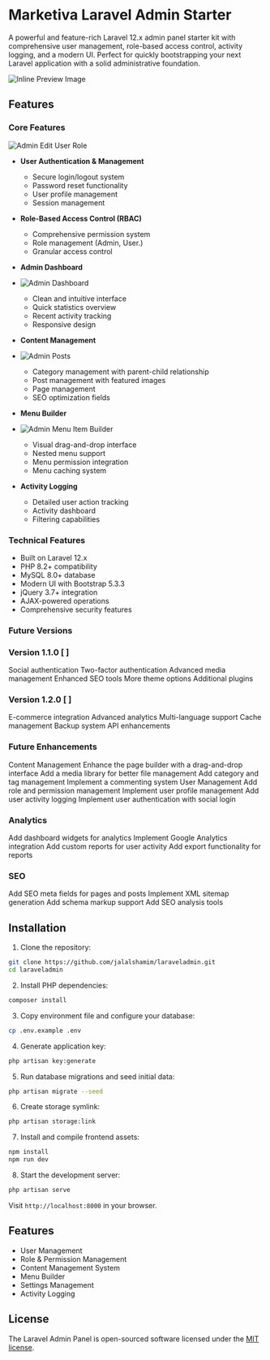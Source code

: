 # Marketiva Laravel Admin Starter

A powerful and feature-rich Laravel 12.x admin panel starter kit with comprehensive user management, role-based access control, activity logging, and a modern UI. Perfect for quickly bootstrapping your next Laravel application with a solid administrative foundation.

![Inline Preview Image](https://github.com/user-attachments/assets/d8eacc96-7777-4ea7-917e-c0c8c72515e8)


## Features

### Core Features
![Admin Edit User Role](https://github.com/user-attachments/assets/96340db6-cfe2-4a4b-bd20-3c11d274e819)


- **User Authentication & Management**
  - Secure login/logout system
  - Password reset functionality
  - User profile management
  - Session management

- **Role-Based Access Control (RBAC)**
  - Comprehensive permission system
  - Role management (Admin, User.)
  - Granular access control


- **Admin Dashboard**
- ![Admin Dashboard](https://github.com/user-attachments/assets/902d2b58-d6be-4365-a4ac-4e6329f8444a)

  - Clean and intuitive interface
  - Quick statistics overview
  - Recent activity tracking
  - Responsive design


- **Content Management**
- ![Admin Posts](https://github.com/user-attachments/assets/b1d03038-a0ef-4bff-bef1-9667e40a8eb0)

  - Category management with parent-child relationship
  - Post management with featured images
  - Page management
  - SEO optimization fields

- **Menu Builder**
- ![Admin Menu Item Builder](https://github.com/user-attachments/assets/c0fd5462-47ac-4952-a562-791a420ed17d)

  - Visual drag-and-drop interface
  - Nested menu support
  - Menu permission integration
  - Menu caching system

- **Activity Logging**
  - Detailed user action tracking
  - Activity dashboard
  - Filtering capabilities

### Technical Features
- Built on Laravel 12.x
- PHP 8.2+ compatibility
- MySQL 8.0+ database
- Modern UI with Bootstrap 5.3.3
- jQuery 3.7+ integration
- AJAX-powered operations
- Comprehensive security features

### Future Versions
### Version 1.1.0 [ ]
 Social authentication
 Two-factor authentication
 Advanced media management
 Enhanced SEO tools
 More theme options
 Additional plugins
 
### Version 1.2.0 [ ]
 E-commerce integration
 Advanced analytics
 Multi-language support
 Cache management
 Backup system
 API enhancements
 
### Future Enhancements
Content Management
Enhance the page builder with a drag-and-drop interface
Add a media library for better file management
Add category and tag management
Implement a commenting system
User Management
Add role and permission management
Implement user profile management
Add user activity logging
Implement user authentication with social login

### Analytics
Add dashboard widgets for analytics
Implement Google Analytics integration
Add custom reports for user activity
Add export functionality for reports

### SEO
Add SEO meta fields for pages and posts
Implement XML sitemap generation
Add schema markup support
Add SEO analysis tools

## Installation
1. Clone the repository:
```bash
git clone https://github.com/jalalshamim/laraveladmin.git
cd laraveladmin
```

2. Install PHP dependencies:
```bash
composer install
```

3. Copy environment file and configure your database:
```bash
cp .env.example .env
```

4. Generate application key:
```bash
php artisan key:generate
```

5. Run database migrations and seed initial data:
```bash
php artisan migrate --seed
```

6. Create storage symlink:
```bash
php artisan storage:link
```

7. Install and compile frontend assets:
```bash
npm install
npm run dev
```

8. Start the development server:
```bash
php artisan serve
```

Visit `http://localhost:8000` in your browser.

## Features

- User Management
- Role & Permission Management
- Content Management System
- Menu Builder
- Settings Management
- Activity Logging

## License

The Laravel Admin Panel is open-sourced software licensed under the [MIT license](https://opensource.org/licenses/MIT).
